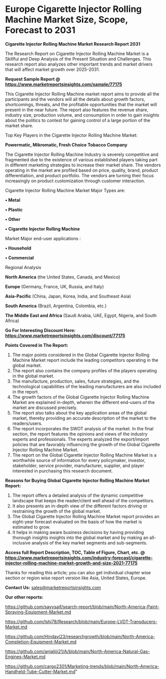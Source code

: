  # Europe Cigarette Injector Rolling Machine Market Size, Scope, Forecast to 2031

<strong>Cigarette Injector Rolling Machine Market Research Report 2031</strong>

The Research Report on Cigarette Injector Rolling Machine Market is a Skillful and Deep Analysis of the Present Situation and Challenges. This research report also analyzes other important trends and market drivers that will affect market growth over 2025-2031.

<strong>Request Sample Report @ <a href=https://www.marketreportsinsights.com/sample/77175>https://www.marketreportsinsights.com/sample/77175</a></strong>

This Cigarette Injector Rolling Machine market report aims to provide all the participants and the vendors will all the details about growth factors, shortcomings, threats, and the profitable opportunities that the market will present in the near future. The report also features the revenue share, industry size, production volume, and consumption in order to gain insights about the politics to contest for gaining control of a large portion of the market share.

Top Key Players in the Cigarette Injector Rolling Machine Market:

<strong>Powermatic, Mikromatic, Fresh Choice Tobacco Company</strong>

The Cigarette Injector Rolling Machine Industry is severely competitive and fragmented due to the existence of various established players taking part in different marketing strategies to increase their market share. The vendors operating in the market are profiled based on price, quality, brand, product differentiation, and product portfolio. The vendors are turning their focus increasingly on product customization through customer interaction.

Cigarette Injector Rolling Machine Market Major Types are:

<strong>• Metal

• Plastic

• Other

• Cigarette Injector Rolling Machine</strong>

Market Major end-user applications :

<strong>• Household

• Commercial</strong>

Regional Analysis

</u><strong><b>North America</b></strong> (the United States, Canada, and Mexico)

<strong><b>Europe </b></strong>(Germany, France, UK, Russia, and Italy)

<strong><b>Asia-Pacific</b></strong> (China, Japan, Korea, India, and Southeast Asia)

<strong><b>South America</b></strong> (Brazil, Argentina, Colombia, etc.)

<strong><b>The Middle East and Africa</b></strong> (Saudi Arabia, UAE, Egypt, Nigeria, and South Africa)

<strong>Go For Interesting Discount Here: <a href=https://www.marketreportsinsights.com/discount/77175>https://www.marketreportsinsights.com/discount/77175</a></strong>

<strong>Points Covered in The Report:</strong>
<ol>
  <li>The major points considered in the Global Cigarette Injector Rolling Machine Market report include the leading competitors operating in the global market.</li>
  <li>The report also contains the company profiles of the players operating in the global market.</li>
  <li>The manufacture, production, sales, future strategies, and the technological capabilities of the leading manufacturers are also included in the report.</li>
  <li>The growth factors of the Global Cigarette Injector Rolling Machine Market are explained in-depth, wherein the different end-users of the market are discussed precisely.</li>
  <li>The report also talks about the key application areas of the global market, thereby providing an accurate description of the market to the readers/users.</li>
  <li>The report incorporates the SWOT analysis of the market. In the final section, the report features the opinions and views of the industry experts and professionals. The experts analyzed the export/import policies that are favorably influencing the growth of the Global Cigarette Injector Rolling Machine Market.</li>
  <li>The report on the Global Cigarette Injector Rolling Machine Market is a worthwhile source of information for every policymaker, investor, stakeholder, service provider, manufacturer, supplier, and player interested in purchasing this research document.</li>
</ol>
<strong>Reasons for Buying Global Cigarette Injector Rolling Machine Market Report:</strong>

<ol>
  <li>The report offers a detailed analysis of the dynamic competitive landscape that keeps the reader/client well ahead of the competitors.</li>
  <li>It also presents an in-depth view of the different factors driving or restraining the growth of the global market.</li>
  <li>The Global Cigarette Injector Rolling Machine Market report provides an eight-year forecast evaluated on the basis of how the market is estimated to grow.</li>
  <li>It helps in making aware business decisions by having providing thorough insights insights into the global market and by making an all-inclusive analysis of the key market segments and sub-segments.</li>
</ol>
<strong>Access full Report Description, TOC, Table of Figure, Chart, etc. @ <a href=https://www.marketreportsinsights.com/industry-forecast/cigarette-injector-rolling-machine-market-growth-and-size-2021-77175>https://www.marketreportsinsights.com/industry-forecast/cigarette-injector-rolling-machine-market-growth-and-size-2021-77175</a></strong>


Thanks for reading this article; you can also get individual chapter wise section or region wise report version like Asia, United States, Europe.

<strong>Contact Us:</strong>
sales@marketreportsinsights.com

<strong>Our other reports:</strong>

<a href=https://github.com/sayysaif/search-report/blob/main/North-America-Paint-Spraying-Equipment-Market.md>https://github.com/sayysaif/search-report/blob/main/North-America-Paint-Spraying-Equipment-Market.md</a>

<a href=https://github.com/Ishi78/Research/blob/main/Europe-LVDT-Transducers-Market.md>https://github.com/Ishi78/Research/blob/main/Europe-LVDT-Transducers-Market.md</a>

<a href=https://github.com/Hindavi23/researchgrowth/blob/main/North-America-Completion-Equipment-Market.md>https://github.com/Hindavi23/researchgrowth/blob/main/North-America-Completion-Equipment-Market.md</a>

<a href=https://github.com/anjaliiii21/A/blob/main/North-America-Natural-Gas-Engines-Market.md>https://github.com/anjaliiii21/A/blob/main/North-America-Natural-Gas-Engines-Market.md</a>

<a href=https://github.com/cargo2301/Marketing-trends/blob/main/North-America-Handheld-Tube-Cutter-Market.md>https://github.com/cargo2301/Marketing-trends/blob/main/North-America-Handheld-Tube-Cutter-Market.md</a>"
